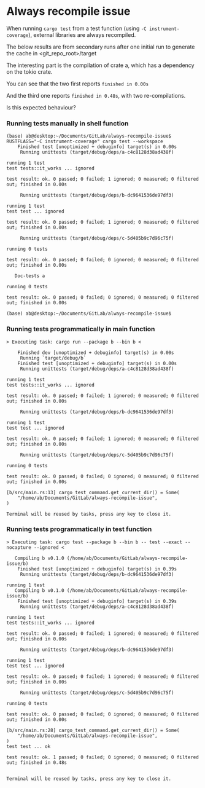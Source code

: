# Always recompile issue
When running `cargo test` from a test function (using `-C instrument-coverage`), external libraries are always recompiled.

The below results are from secondary runs after one initial run to generate the cache in <git_repo_root>/target

The interesting part is the compilation of crate a, which has a dependency on the tokio crate.

You can see that the two first reports `finished in 0.00s`

And the third one reports `finished in 0.48s`, with two re-compilations.

Is this expected behaviour?

### Running tests manually in shell function

```
(base) ab@desktop:~/Documents/GitLab/always-recompile-issue$ RUSTFLAGS="-C instrument-coverage" cargo test --workspace
    Finished test [unoptimized + debuginfo] target(s) in 0.00s
     Running unittests (target/debug/deps/a-c4c8128d38ad438f)

running 1 test
test tests::it_works ... ignored

test result: ok. 0 passed; 0 failed; 1 ignored; 0 measured; 0 filtered out; finished in 0.00s

     Running unittests (target/debug/deps/b-dc9641536de97df3)

running 1 test
test test ... ignored

test result: ok. 0 passed; 0 failed; 1 ignored; 0 measured; 0 filtered out; finished in 0.00s

     Running unittests (target/debug/deps/c-5d405b9c7d96c75f)

running 0 tests

test result: ok. 0 passed; 0 failed; 0 ignored; 0 measured; 0 filtered out; finished in 0.00s

   Doc-tests a

running 0 tests

test result: ok. 0 passed; 0 failed; 0 ignored; 0 measured; 0 filtered out; finished in 0.00s

(base) ab@desktop:~/Documents/GitLab/always-recompile-issue$
```

### Running tests programmatically in main function

```
> Executing task: cargo run --package b --bin b <

    Finished dev [unoptimized + debuginfo] target(s) in 0.00s
     Running `target/debug/b`
    Finished test [unoptimized + debuginfo] target(s) in 0.00s
     Running unittests (target/debug/deps/a-c4c8128d38ad438f)

running 1 test
test tests::it_works ... ignored

test result: ok. 0 passed; 0 failed; 1 ignored; 0 measured; 0 filtered out; finished in 0.00s

     Running unittests (target/debug/deps/b-dc9641536de97df3)

running 1 test
test test ... ignored

test result: ok. 0 passed; 0 failed; 1 ignored; 0 measured; 0 filtered out; finished in 0.00s

     Running unittests (target/debug/deps/c-5d405b9c7d96c75f)

running 0 tests

test result: ok. 0 passed; 0 failed; 0 ignored; 0 measured; 0 filtered out; finished in 0.00s

[b/src/main.rs:13] cargo_test_command.get_current_dir() = Some(
    "/home/ab/Documents/GitLab/always-recompile-issue",
)

Terminal will be reused by tasks, press any key to close it.
```

### Running tests programmatically in test function
```
> Executing task: cargo test --package b --bin b -- test --exact --nocapture --ignored <

   Compiling b v0.1.0 (/home/ab/Documents/GitLab/always-recompile-issue/b)
    Finished test [unoptimized + debuginfo] target(s) in 0.39s
     Running unittests (target/debug/deps/b-dc9641536de97df3)

running 1 test
   Compiling b v0.1.0 (/home/ab/Documents/GitLab/always-recompile-issue/b)
    Finished test [unoptimized + debuginfo] target(s) in 0.39s
     Running unittests (target/debug/deps/a-c4c8128d38ad438f)

running 1 test
test tests::it_works ... ignored

test result: ok. 0 passed; 0 failed; 1 ignored; 0 measured; 0 filtered out; finished in 0.00s

     Running unittests (target/debug/deps/b-dc9641536de97df3)

running 1 test
test test ... ignored

test result: ok. 0 passed; 0 failed; 1 ignored; 0 measured; 0 filtered out; finished in 0.00s

     Running unittests (target/debug/deps/c-5d405b9c7d96c75f)

running 0 tests

test result: ok. 0 passed; 0 failed; 0 ignored; 0 measured; 0 filtered out; finished in 0.00s

[b/src/main.rs:28] cargo_test_command.get_current_dir() = Some(
    "/home/ab/Documents/GitLab/always-recompile-issue",
)
test test ... ok

test result: ok. 1 passed; 0 failed; 0 ignored; 0 measured; 0 filtered out; finished in 0.48s


Terminal will be reused by tasks, press any key to close it.
```

